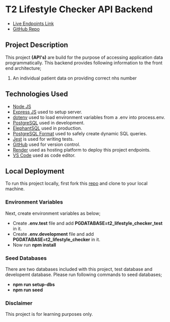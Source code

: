 # T2 Lifestyle Checker API Backend

- [Live Endpoints Link](https://t2-lifestyle.onrender.com/api/)
- [GitHub Repo](https://github.com/sohailshams/be-t2-lifestyle-checker)

## Project Description

This project **(API's)** are build for the purpose of accessing application data programmatically. This backend provides following information to the front end architecture;

1.  An individual patient data on providing correct nhs number

## Technologies Used

- [Node JS](https://nodejs.org/en)
- [Express JS](https://expressjs.com/) used to setup server.
- [dotenv](https://www.npmjs.com/package/dotenv) used to load environment variables from a .env into process.env.
- [PostgreSQL](https://www.postgresql.org/) used in development.
- [ElephantSQL](https://www.elephantsql.com/) used in production.
- [PostgreSQL Format](https://www.npmjs.com/package/pg-format) used to safely create dynamic SQL queries.
- [Jest](https://jestjs.io/) is used for writing tests.
- [GitHub](https://github.com/) used for version control.
- [Render](https://www.render.com/) used as hosting platform to deploy this project endpoints.
- [VS Code](https://code.visualstudio.com/) used as code editor.

## Local Deployment

To run this project locally, first fork this [repo](https://github.com/sohailshams/be-t2-lifestyle-checker) and clone to your local machine.

### Environment Variables

Next, create environment variables as below;

- Create **.env.test** file and add **PGDATABASE=t2_lifestyle_checker_test** in it.
- Create **.env.development** file and add **PGDATABASE=t2_lifestyle_checker** in it.
- Now run **npm install**

### Seed Databases

There are two databases included with this project, test database and developemt database. Please run following commands to seed databases;

- **npm run setup-dbs**
- **npm run seed**

### Disclaimer

This project is for learning purposes only.
